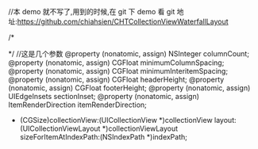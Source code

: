 

//本 demo 就不写了,用到的时候,在 git 下 demo 看
git 地址:https://github.com/chiahsien/CHTCollectionViewWaterfallLayout

/*

*/
//这是几个参数
@property (nonatomic, assign) NSInteger columnCount;
@property (nonatomic, assign) CGFloat minimumColumnSpacing;
@property (nonatomic, assign) CGFloat minimumInteritemSpacing;
@property (nonatomic, assign) CGFloat headerHeight;
@property (nonatomic, assign) CGFloat footerHeight;
@property (nonatomic, assign) UIEdgeInsets sectionInset;
@property (nonatomic, assign) ItemRenderDirection itemRenderDirection;

- (CGSize)collectionView:(UICollectionView *)collectionView layout:(UICollectionViewLayout *)collectionViewLayout sizeForItemAtIndexPath:(NSIndexPath *)indexPath;


